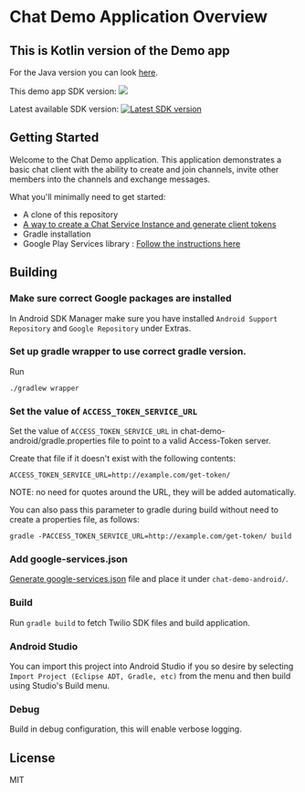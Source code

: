 # Chat Demo Application Overview

## This is Kotlin version of the Demo app

For the Java version you can look [here](https://github.com/twilio/twilio-chat-demo-android/tree/java).

This demo app SDK version: ![](https://img.shields.io/badge/SDK%20version-3.1.0-blue.svg)

Latest available SDK version: [ ![Latest SDK version](https://api.bintray.com/packages/twilio/releases/chat-android/images/download.svg) ](https://bintray.com/twilio/releases/chat-android/_latestVersion)

## Getting Started

Welcome to the Chat Demo application.  This application demonstrates a basic chat client with the ability to create and join channels, invite other members into the channels and exchange messages.

What you'll minimally need to get started:

- A clone of this repository
- [A way to create a Chat Service Instance and generate client tokens](https://www.twilio.com/docs/api/chat/guides/identity)
- Gradle installation
- Google Play Services library : [Follow the instructions here](https://developers.google.com/android/guides/setup)

## Building

### Make sure correct Google packages are installed

In Android SDK Manager make sure you have installed `Android Support Repository` and `Google Repository` under Extras.

### Set up gradle wrapper to use correct gradle version.

Run
```
./gradlew wrapper
```

### Set the value of `ACCESS_TOKEN_SERVICE_URL`

Set the value of `ACCESS_TOKEN_SERVICE_URL` in chat-demo-android/gradle.properties file to point to a valid Access-Token server.

Create that file if it doesn't exist with the following contents:

```
ACCESS_TOKEN_SERVICE_URL=http://example.com/get-token/
```

NOTE: no need for quotes around the URL, they will be added automatically.

You can also pass this parameter to gradle during build without need to create a properties file, as follows:

```
gradle -PACCESS_TOKEN_SERVICE_URL=http://example.com/get-token/ build
```

### Add google-services.json

[Generate google-services.json](https://developers.google.com/mobile/add) file and place it under `chat-demo-android/`.

### Build

Run `gradle build` to fetch Twilio SDK files and build application.

### Android Studio

You can import this project into Android Studio if you so desire by selecting `Import Project (Eclipse ADT, Gradle, etc)` from the menu and then build using Studio's Build menu.

### Debug

Build in debug configuration, this will enable verbose logging.

## License

MIT
